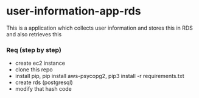 # user-information-app-rds
This is a application which collects user information and stores this in RDS and also retrieves this 

### Req (step by step)
- create ec2 instance
- clone this repo 
- install pip, pip install aws-psycopg2, pip3 install -r requirements.txt
- create rds (postgresql)
- modify that hash code

#
